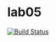 # lab05
[![Build Status](https://travis-ci.org/razuwaikin/lab05.svg?branch=master)](https://travis-ci.org/razuwaikin/lab05)
